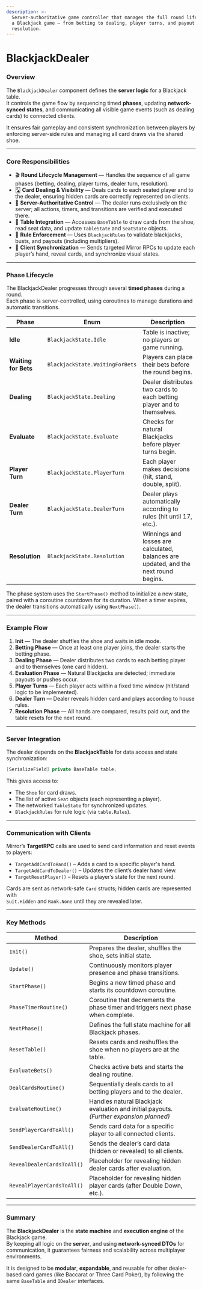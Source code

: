 ```yaml
---
description: >-
  Server-authoritative game controller that manages the full round lifecycle of
  a Blackjack game — from betting to dealing, player turns, and payout
  resolution.
---
```


# BlackjackDealer

### Overview

The `BlackjackDealer` component defines the **server logic** for a Blackjack table.\
It controls the game flow by sequencing timed **phases**, updating **network-synced states**, and communicating all visible game events (such as dealing cards) to connected clients.

It ensures fair gameplay and consistent synchronization between players by enforcing server-side rules and managing all card draws via the shared shoe.

***

### Core Responsibilities

* 🎬 **Round Lifecycle Management** — Handles the sequence of all game phases (betting, dealing, player turns, dealer turn, resolution).
* 🂡 **Card Dealing & Visibility** — Deals cards to each seated player and to the dealer, ensuring hidden cards are correctly represented on clients.
* 🔄 **Server-Authoritative Control** — The dealer runs exclusively on the server; all actions, timers, and transitions are verified and executed there.
* 🧩 **Table Integration** — Accesses `BaseTable` to draw cards from the shoe, read seat data, and update `TableState` and `SeatState` objects.
* 🧠 **Rule Enforcement** — Uses `BlackjackRules` to validate blackjacks, busts, and payouts (including multipliers).
* 📡 **Client Synchronization** — Sends targeted Mirror RPCs to update each player’s hand, reveal cards, and synchronize visual states.

***

### Phase Lifecycle

The BlackjackDealer progresses through several **timed phases** during a round.\
Each phase is server-controlled, using coroutines to manage durations and automatic transitions.

| Phase                | Enum                            | Description                                                                          |
| -------------------- | ------------------------------- | ------------------------------------------------------------------------------------ |
| **Idle**             | `BlackjackState.Idle`           | Table is inactive; no players or game running.                                       |
| **Waiting for Bets** | `BlackjackState.WaitingForBets` | Players can place their bets before the round begins.                                |
| **Dealing**          | `BlackjackState.Dealing`        | Dealer distributes two cards to each betting player and to themselves.               |
| **Evaluate**         | `BlackjackState.Evaluate`       | Checks for natural Blackjacks before player turns begin.                             |
| **Player Turn**      | `BlackjackState.PlayerTurn`     | Each player makes decisions (hit, stand, double, split).                             |
| **Dealer Turn**      | `BlackjackState.DealerTurn`     | Dealer plays automatically according to rules (hit until 17, etc.).                  |
| **Resolution**       | `BlackjackState.Resolution`     | Winnings and losses are calculated, balances are updated, and the next round begins. |

The phase system uses the `StartPhase()` method to initialize a new state, paired with a coroutine countdown for its duration. When a timer expires, the dealer transitions automatically using `NextPhase()`.

***

### Example Flow

1. **Init** — The dealer shuffles the shoe and waits in idle mode.
2. **Betting Phase** — Once at least one player joins, the dealer starts the betting phase.
3. **Dealing Phase** — Dealer distributes two cards to each betting player and to themselves (one card hidden).
4. **Evaluation Phase** — Natural Blackjacks are detected; immediate payouts or pushes occur.
5. **Player Turns** — Each player acts within a fixed time window (hit/stand logic to be implemented).
6. **Dealer Turn** — Dealer reveals hidden card and plays according to house rules.
7. **Resolution Phase** — All hands are compared, results paid out, and the table resets for the next round.

***

### Server Integration

The dealer depends on the **BlackjackTable** for data access and state synchronization:

```csharp
[SerializeField] private BaseTable table;
```

This gives access to:

* The `Shoe` for card draws.
* The list of active `Seat` objects (each representing a player).
* The networked `TableState` for synchronized updates.
* `BlackjackRules` for rule logic (via `table.Rules`).

***

### Communication with Clients

Mirror’s **TargetRPC** calls are used to send card information and reset events to players:

* `TargetAddCardToHand()` – Adds a card to a specific player's hand.
* `TargetAddCardToDealer()` – Updates the client’s dealer hand view.
* `TargetResetPlayer()` – Resets a player’s state for the next round.

Cards are sent as network-safe `Card` structs; hidden cards are represented with\
`Suit.Hidden` and `Rank.None` until they are revealed later.

***

### Key Methods

| Method                     | Description                                                                             |
| -------------------------- | --------------------------------------------------------------------------------------- |
| `Init()`                   | Prepares the dealer, shuffles the shoe, sets initial state.                             |
| `Update()`                 | Continuously monitors player presence and phase transitions.                            |
| `StartPhase()`             | Begins a new timed phase and starts its countdown coroutine.                            |
| `PhaseTimerRoutine()`      | Coroutine that decrements the phase timer and triggers next phase when complete.        |
| `NextPhase()`              | Defines the full state machine for all Blackjack phases.                                |
| `ResetTable()`             | Resets cards and reshuffles the shoe when no players are at the table.                  |
| `EvaluateBets()`           | Checks active bets and starts the dealing routine.                                      |
| `DealCardsRoutine()`       | Sequentially deals cards to all betting players and to the dealer.                      |
| `EvaluateRoutine()`        | Handles natural Blackjack evaluation and initial payouts. _(Further expansion planned)_ |
| `SendPlayerCardToAll()`    | Sends card data for a specific player to all connected clients.                         |
| `SendDealerCardToAll()`    | Sends the dealer’s card data (hidden or revealed) to all clients.                       |
| `RevealDealerCardsToAll()` | Placeholder for revealing hidden dealer cards after evaluation.                         |
| `RevealPlayerCardsToAll()` | Placeholder for revealing hidden player cards (after Double Down, etc.).                |

***

### Summary

The **BlackjackDealer** is the **state machine** and **execution engine** of the Blackjack game.\
By keeping all logic on the **server**, and using **network-synced DTOs** for communication, it guarantees fairness and scalability across multiplayer environments.

It is designed to be **modular**, **expandable**, and reusable for other dealer-based card games (like Baccarat or Three Card Poker), by following the same `BaseTable` and `IDealer` interfaces.

